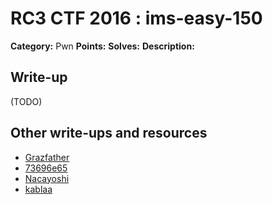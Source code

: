 # RC3 CTF 2016 : ims-easy-150

**Category:** Pwn
**Points:**
**Solves:**
**Description:**



## Write-up

(TODO)

## Other write-ups and resources

* [Grazfather](https://gist.github.com/Grazfather/837adfa13af213c17029519d0953825c)
* [73696e65](https://github.com/73696e65/ctf-notes/blob/master/2016-ctf.rc3.club/pwn-150-ims_easy.py)
* [Nacayoshi](https://nacayoshi00.wordpress.com/2016/11/22/rc3-ctf-2016/)
* [kablaa](http://kabla.me/blog/writeups/RC3-2016.html#ims-easy)
